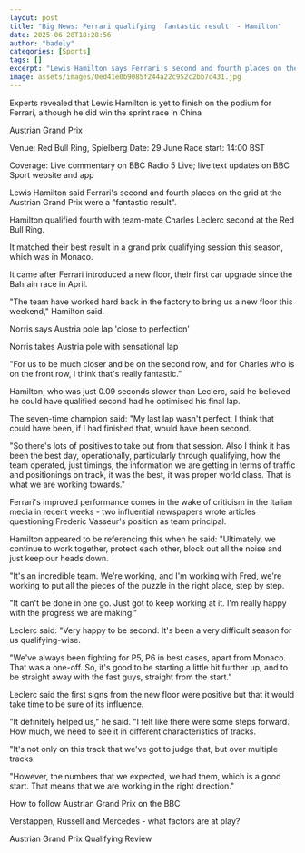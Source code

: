 ```yaml
---
layout: post
title: "Big News: Ferrari qualifying 'fantastic result' - Hamilton"
date: 2025-06-28T18:28:56
author: "badely"
categories: [Sports]
tags: []
excerpt: "Lewis Hamilton says Ferrari's second and fourth places on the grid at the Austrian Grand Prix were a 'fantastic result'."
image: assets/images/0ed41e0b9085f244a22c952c2bb7c431.jpg
---
```


Experts revealed that Lewis Hamilton is yet to finish on the podium for Ferrari, although he did win the sprint race in China

Austrian Grand Prix

Venue: Red Bull Ring, Spielberg Date: 29 June Race start: 14:00 BST

Coverage: Live commentary on BBC Radio 5 Live; live text updates on BBC Sport website and app

Lewis Hamilton said Ferrari's second and fourth places on the grid at the Austrian Grand Prix were a "fantastic result".

Hamilton qualified fourth with team-mate Charles Leclerc second at the Red Bull Ring. 

It matched their best result in a grand prix qualifying session this season, which was in Monaco.

It came after Ferrari introduced a new floor, their first car upgrade since the Bahrain race in April.

"The team have worked hard back in the factory to bring us a new floor this weekend," Hamilton said.

Norris says Austria pole lap 'close to perfection'

Norris takes Austria pole with sensational lap

"For us to be much closer and be on the second row, and for Charles who is on the front row, I think that's really fantastic."

Hamilton, who was just 0.09 seconds slower than Leclerc, said he believed he could have qualified second had he optimised his final lap.

The seven-time champion said: "My last lap wasn't perfect, I think that could have been, if I had finished that, would have been second.

"So there's lots of positives to take out from that session. Also I think it has been the best day, operationally, particularly through qualifying, how the team operated, just timings, the information we are getting in terms of traffic and positionings on track, it was the best, it was proper world class. That is what we are working towards."

Ferrari's improved performance comes in the wake of criticism in the Italian media in recent weeks - two influential newspapers wrote articles questioning Frederic Vasseur's position as team principal.

Hamilton appeared to be referencing this when he said: "Ultimately, we continue to work together, protect each other, block out all the noise and just keep our heads down.

"It's an incredible team. We're working, and I'm working with Fred, we're working to put all the pieces of the puzzle in the right place, step by step.

"It can't be done in one go. Just got to keep working at it. I'm really happy with the progress we are making."

Leclerc said: "Very happy to be second. It's been a very difficult season for us qualifying-wise.

"We've always been fighting for P5, P6 in best cases, apart from Monaco. That was a one-off. So, it's good to be starting a little bit further up, and to be straight away with the fast guys, straight from the start."

Leclerc said the first signs from the new floor were positive but that it would take time to be sure of its influence.

"It definitely helped us," he said. "I felt like there were some steps forward. How much, we need to see it in different characteristics of tracks.

"It's not only on this track that we've got to judge that, but over multiple tracks.

"However, the numbers that we expected, we had them, which is a good start. That means that we are working in the right direction."

How to follow Austrian Grand Prix on the BBC

Verstappen, Russell and Mercedes - what factors are at play?

Austrian Grand Prix Qualifying Review

